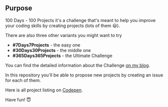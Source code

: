 ## Purpose

100 Days - 100 Projects it's a challenge that's meant to help you improve your coding skills by creating projects (lots of them :smiley:).

There are also three other variants you might want to try
- **#7Days7Projects** - the easy one
- **#30Days30Projects** - the middle one
- **#365Days365Projects** - the Ultimate Challenge

You can find the detailed information about the Challenge [on my blog](https://florin-pop.com/blog/2019/09/100-days-100-projects).

In this repository you'll be able to propose new projects by creating an issue for each of them.

Here is all project listing on [Codepen](https://codepen.io/FlorinPop17/full/VwYWMOa).

Have fun! :innocent:
